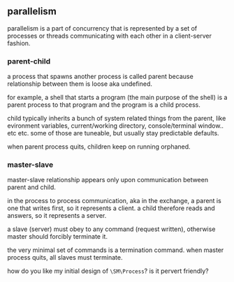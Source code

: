## parallelism

parallelism is a part of concurrency
that is represented by a set of processes or threads
communicating with each other in a client-server fashion.

### parent-child

a process that spawns another process
is called parent because relationship between them
is loose aka undefined.

for example, a shell that starts a program
(the main purpose of the shell)
is a parent process to that program and
the program is a child process.

child typically inherits a bunch of system related
things from the parent, like
evironment variables, current/working directory,
console/terminal window.. etc etc.
some of those are tuneable,
but usually stay predictable defaults.

when parent process quits,
children keep on running orphaned.

### master-slave

master-slave relationship appears only upon
communication between parent and child.

in the process to process communication,
aka in the exchange, a parent is one that writes first,
so it represents a client. a child therefore reads and
answers, so it represents a server.

a slave (server) must obey to any command (request written),
otherwise master should forcibly terminate it.

the very minimal set of commands is a termination command.
when master process quits, all slaves must terminate.



how do you like my initial design of `\SM\Process`?
is it pervert friendly?




<!-- links {{{ -->

<!-- }}} -->

